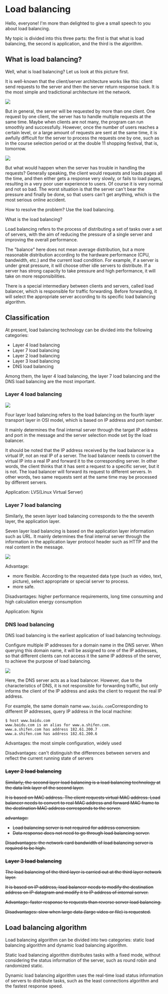 # Load balancing

Hello, everyone! I'm more than delighted to give a small speech to you about load balancing.

My topic is divided into this three parts: the first is that what is load balancing, the second is application, and the third is the algorithm.

## What is load balancing?

Well, what is load balancing? Let us look at this picture first.

It is well-known that the client/server architecture works like this: client send requests to the server and then the server return response  back. It is the most simple and tradictional architecture int the network.

![](../images/load_balance/client-server.png)

But in general, the server will be requested by more than one client. One request by one client, the server has to handle multiple requests at the same time. Maybe when clients are not many, the program can run smoothly and successfully. However, once the number of users reaches a certain level, or a large amount of requests are sent at the same time, it is awfully difficult for the server to process the requests one by one, such as in the course selection period or at the double 11 shopping festival, that is, tomorrow. 

![](../images/load_balance/load_balance.png)

But what would happen when the server has trouble in handling the requests? Generally speaking, the client would requests and loads pages all the time, and then either gets a response very slowly, or fails to load pages, resulting in a very poor user experience to users. Of course it is very normal and not so bad. The worst situation is that the server can't bear the pressure and finally be done, so that users can't get anything, which is the most serious online accident.

How to resolve the problem? Use the load balancing.

What is the load balancing?

Load balancing refers to the process of distributing a set of tasks over a set of servers, with the aim of reducing the pressure of a single server and improving the overall performance.

The "balance" here does not mean average distribution, but a more reasonable distribution according to the hardware performance (CPU, bandwidth, etc.) and the current load condition. For example, if a server is under great pressure, it will choose other idle servers to distribute. If a server has strong capacity to take pressure and high performance, it will take on more responsibilities.

There is a special intermediary between clients and servers, called load balancer, which is responsible for traffic forwarding. Before forwarding, it will select the appropriate server according to its specific load balancing algorithm.

## Classification

At present, load balancing technology can be divided into the following categories:

+   Layer 4 load balancing
+   Layer 7 load balancing
+   Layer 2 load balancing
+   Layer 3 load balancing
+   DNS load balancing

Among them, the layer 4 load balancing, the layer 7 load balancing and the DNS load balancing are the most important.

### Layer 4 load balancing

![](../images/load_balance/load_balance_layer4.png)

Four layer load balancing refers to the load balancing on the fourth layer transport layer in OSI model, which is based on IP address and port number.

It mainly determines the final internal server through the target IP address and port in the message and the server selection mode set by the load balancer.

It should be noted that the IP address received by the load balancer is a virtual IP, not an real IP of a server. The load balancer needs to convert the virtual IP into a real IP and forward it to the corresponding server. In other words, the client thinks that it has sent a request to a specific server, but it is not. The load balancer will forward its request to different servers. In other words, two same requests sent at the same time may be processed by different servers.

Application: LVS(Linux Virtual Server)

### Layer 7 load balancing

Similarly, the seven layer load balancing corresponds to the the seventh layer, the application layer.

Seven layer load balancing is based on the application layer information such as URL. It mainly determines the final internal server through the information in the application layer protocol header such as HTTP and the real content in the message. 

![](../images/load_balance/load_balance_layer7.png)

Advantage: 

+   more flexible. According to the requested data type (such as video, text, picture), select appropriate or special server to process.
+   more safe.

Disadvantages: higher performance requirements, long time consuming and high calculation energy consumption

Application: Ngnix

### DNS load balancing

DNS load balancing is the earliest application of load balancing technology.

Configure multiple IP addresses for a domain name in the DNS server. When querying this domain name, it will be assigned to one of the IP addresses, so that different clients can not access it the same IP address of the server, to achieve the purpose of load balancing.

![](../images/load_balance/load_balance_DNS.png)

Here, the DNS server acts as a load balancer. However, due to the characteristics of DNS, it is not responsible for forwarding traffic, but only informs the client of the IP address and asks the client to request the real IP address.

For example, the same domain name ` www.baidu.com `Corresponding to different IP addresses, query IP address in the local machine:

```shell
$ host www.baidu.com
www.baidu.com is an alias for www.a.shifen.com.
www.a.shifen.com has address 182.61.200.7
www.a.shifen.com has address 182.61.200.6
```

Advantages: the most simple configuration, widely used

Disadvantages: can't distinguish the differences between servers and reflect the current running state of servers

### ~~Layer 2 load balancing~~

~~Similarly, the second layer load balancing is a load balancing technology at the data link layer of the second layer.~~

~~It is based on MAC address. The client requests virtual MAC address. Load balancer needs to convert to real MAC address and forward MAC frame to the destination MAC address corresponds to the server.~~

~~advantage:~~

+   ~~Load balancing server is not required for address conversion.~~
+   ~~Data response does not need to go through load balancing server.~~

~~Disadvantages: the network card bandwidth of load balancing server is required to be high.~~

### ~~Layer 3 load balancing~~

~~The load balancing of the third layer is carried out at the third layer network layer.~~

~~It is based on IP address, load balancer needs to modify the destination address on IP datagram and modify it to IP address of internal server.~~

~~Advantage: faster response to requests than reverse server load balancing.~~

~~Disadvantages: slow when large data (large video or file) is requested.~~

## Load balancing algorithm

Load balancing algorithm can be divided into two categories: static load balancing algorithm and dynamic load balancing algorithm.

Static load balancing algorithm distributes tasks with a fixed mode, without considering the status information of the server, such as round robin and randomized static.

Dynamic load balancing algorithm uses the real-time load status information of servers to distribute tasks, such as the least connections algorithm and the fastest response speed.

